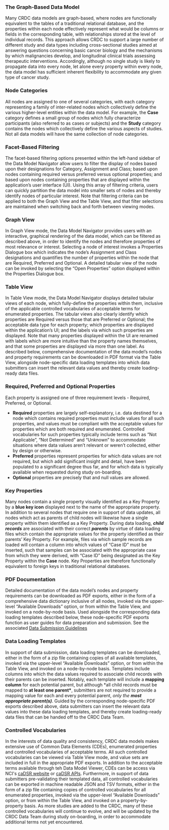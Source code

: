 ### The Graph-Based Data Model

Many CRDC data models are graph-based, where nodes are functionally equivalent to the tables of a traditional relational database, and the properties within each node effectively represent what would be columns or fields in the corresponding table, with relationships stored at the level of individual records. This approach allows CRDC to support a large number of different study and data types including cross-sectional studies aimed at answering questions concerning basic cancer biology and the mechanisms by which malignancies develop, and longitudinal clinical trials assessing therapeutic interventions. Accordingly, although no single study is likely to propagate data into every node, let alone every property within every node, the data model has sufficient inherent flexibility to accommodate any given type of cancer study.

### Node Categories

All nodes are assigned to one of several categories, with each category representing a family of inter-related nodes which collectively define the various higher-level entities within the data model. For example, the **Case** category defines a small group of nodes which fully characterize participants (also referred to as cases or subjects) and the **Study** category contains the nodes which collectively define the various aspects of studies.  Not all data models will have the same collection of node categories.



<!-- PAGE BREAK -->

### Facet-Based Filtering

The facet-based filtering options presented within the left-hand sidebar of the Data Model Navigator allow users to filter the display of nodes based upon their designations for Category, Assignment and Class; based upon nodes containing required versus preferred versus optional properties; and based upon nodes containing properties that are displayed within the application’s user interface (UI). Using this array of filtering criteria, users can quickly partition the data model into smaller sets of nodes and thereby identify nodes of particular interest. Note that filtering criteria can be applied to both the Graph View and the Table View, and that filter selections are maintained when switching back and forth between viewing modes.

### Graph View

In Graph View mode, the Data Model Navigator provides users with an interactive, graphical rendering of the data model, which can be filtered as described above, in order to identify the nodes and therefore properties of most relevance or interest. Selecting a node of interest invokes a Properties Dialogue box which indicates the node’s Assignment and Class designations and quantifies the number of properties within the node that are Required, Preferred and Optional. A detailed tabular view of the node can be invoked by selecting the “Open Properties” option displayed within the Properties Dialogue box.

### Table View

In Table View mode, the Data Model Navigator displays detailed tabular views of each node, which fully-define the properties within them, inclusive of the applicable controlled vocabularies of acceptable terms for enumerated properties. The tabular views also clearly identify which properties are Required versus those that are Preferred or Optional; the acceptable data type for each property; which properties are displayed within the application’s UI; and the labels via which such properties are displayed. Note that many properties displayed within the UI are renamed with labels which are more intuitive than the property names themselves, and that some properties are displayed via more than one label. As described below, comprehensive documentation of the data model’s nodes and property requirements can be downloaded in PDF format via the Table View, alongside node-specific data loading templates into which data submitters can insert the relevant data values and thereby create loading-ready data files.

### Required, Preferred and Optional Properties

Each property is assigned one of three requirement levels - Required, Preferred, or Optional.

- **Required** properties are largely self-explanatory, i.e. data destined for a node which contains required properties must include values for all such properties, and values must be compliant with the acceptable values for properties which are both required and enumerated. Controlled vocabularies for such properties typically include terms such as “Not Applicable”, “Not Determined” and “Unknown” to accommodate situations where data values aren’t relevant or weren’t collected, either by design or otherwise.
- **Preferred** properties represent properties for which data values are not required, but which add significant insight and detail, have been populated to a significant degree thus far, and for which data is typically available when requested during study on-boarding.
- **Optional** properties are precisely that and null values are allowed.

<!-- PAGE BREAK -->

### Key Properties

Many nodes contain a single property visually identified as a Key Property by a **blue key icon** displayed next to the name of the appropriate property. In addition to several nodes that require one in support of data updates, all nodes which act as parents of child nodes will likewise have a single property within them identified as a Key Property. During data loading, **_child records_** are associated with their correct **_parents_** by virtue of data loading files which contain the appropriate values for the property identified as their parents’ Key Property. For example, files via which sample records are loaded will contain a column into which values of “Case ID” must be inserted, such that samples can be associated with the appropriate case from which they were derived, with “Case ID” being designated as the Key Property within the **Case** node. Key Properties are therefore functionally equivalent to foreign keys in traditional relational databases.

### PDF Documentation

Detailed documentation of the data model’s nodes and property requirements can be downloaded as PDF exports, either in the form of a comprehensive data dictionary inclusive of all nodes, invoked via the upper-level “Available Downloads” option, or from within the Table View, and invoked on a node-by-node basis. Used alongside the corresponding data loading templates described below, these node-specific PDF exports function as user guides for data preparation and submission. See the associated [Data Submission Guidelines](https://datacommons.cancer.gov)

### Data Loading Templates

In support of data submission, data loading templates can be downloaded, either in the form of a zip file containing copies of all available templates, invoked via the upper-level “Available Downloads” option, or from within the Table View, and invoked on a node-by-node basis. Templates include columns into which the data values required to associate child records with their parents can be inserted. Notably, each template will include a **mapping column** for each potential parent, but although \*all child records must be mapped to **at least one parent\***, submitters are not required to provide a mapping value for each and every potential parent, _only the_ **_most appropriate parent(s)_**. Guided by the corresponding node-specific PDF exports described above, data submitters can insert the relevant data values into these data loading templates, and thereby create loading-ready data files that can be handed off to the CRDC Data Team.

### Controlled Vocabularies

In the interests of data quality and consistency, CRDC data models makes extensive use of Common Data Elements (CDEs), enumerated properties and controlled vocabularies of acceptable terms. All such controlled vocabularies can be viewed via Table View mode, and value sets are included in full in the appropriate PDF exports. In addition to the acceptable terms available through teh Data Model Viewer, CDEs can be access via NCI's [caDSR website](https://cadsr.cancer.gov/onedata/Home.jsp) or [caDSR APIs](https://cadsrapi.cancer.gov/NCIAPI/1.0/index.html).  Furthermore, in support of data submitters pre-validating their templated data, all controlled vocabularies can be exported in machine readable JSON and TSV formats, either in the form of a zip file containing copies of controlled vocabularies for all enumerated properties, invoked via the upper-level “Available Downloads” option, or from within the Table View, and invoked on a property-by-property basis. As more studies are added to the CRDC, many of these controlled vocabularies will continue to evolve, and will be updated by the CRDC Data Team during study on-boarding, in order to accommodate additional terms not yet encountered.
